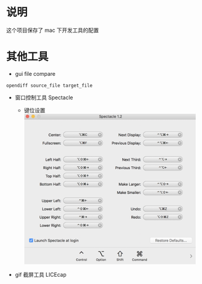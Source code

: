 # 说明
这个项目保存了 mac 下开发工具的配置


# 其他工具
* gui file compare

~~~
opendiff source_file target_file
~~~

* 窗口控制工具 
Spectacle 
  * 键位设置
  ![shortcuts](spectacle/shortcuts.png)


* gif 截屏工具
LICEcap
